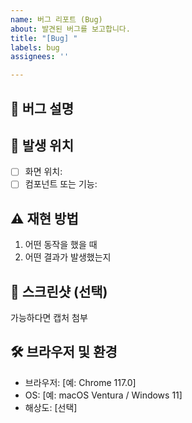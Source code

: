```yaml
---
name: 버그 리포트 (Bug)
about: 발견된 버그를 보고합니다.
title: "[Bug] "
labels: bug
assignees: ''

---
```


## 🐞 버그 설명
<!-- 어떤 현상이 발생했는지 명확하게 서술해주세요. -->

## 📍 발생 위치
- [ ] 화면 위치:
- [ ] 컴포넌트 또는 기능:

## ⚠️ 재현 방법
1. 어떤 동작을 했을 때
2. 어떤 결과가 발생했는지

## 📸 스크린샷 (선택)
가능하다면 캡처 첨부

## 🛠 브라우저 및 환경
- 브라우저: [예: Chrome 117.0]
- OS: [예: macOS Ventura / Windows 11]
- 해상도: [선택]